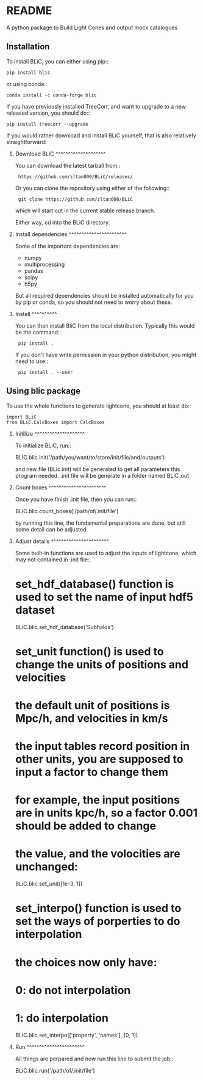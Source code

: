 # README #

A python package to Build Light Cones and output mock catalogues


Installation
------------

To install BLiC, you can either using pip::

    pip install blic

or using conda::

    conda install -c conda-forge blic

If you have previously installed TreeCorr, and want to upgrade to a new
released version, you should do::

    pip install treecorr --upgrade
    

If you would rather download and install BLiC yourself,
that is also relatively straightforward:

1. Download BLiC
^^^^^^^^^^^^^^^^^^^^

   You can download the latest tarball from::

        https://github.com/zltan000/BLiC/releases/

   Or you can clone the repository using either of the following::

        git clone https://github.com/zltan000/BLiC

   which will start out in the current stable release branch.

   Either way, cd into the BLiC directory.

2. Install dependencies
^^^^^^^^^^^^^^^^^^^^^^^

   Some of the important dependencies are:

    - numpy
    - multiprocessing
    - pandas
    - scipy
    - h5py

   But all required dependencies should be installed automatically for you by
   pip or conda, so you should not need to worry about these.

3. Install
^^^^^^^^^^

   You can then install BliC from the local distribution.  Typically this would be the
   command::

        pip install .

   If you don't have write permission in your python distribution, you might need
   to use::

        pip install . --user


Using blic package
-----------------------

To use the whole functions to generate lightcone, you should at least do::

    import BLiC
    from BLiC.CalcBoxes import CalcBoxes

1. Initilize
^^^^^^^^^^^^^^^^^^^^

   To initialize BLiC, run::
    
    BLiC.blic.init('/path/you/want/to/store/init/file/and/outputs')
    
   and new file (BLic.init) will be generated to get all parameters this program needed.
   .init file will be generate in a folder named BLiC_out

2. Count boxes
^^^^^^^^^^^^^^^^^^^^^^^

   Once you have finish .init file, then you can run::
   
    BLiC.blic.count_boxes('/path/of/.init/file')
    
   by running this line, the fundamental preparations are done, but still some detail can be adjusted.
   
3. Adjust details
^^^^^^^^^^^^^^^^^^^^^^^

   Some built-in functions are used to adjust the inputs of lightcone, which may not contained in .init file::
   
    # set_hdf_database() function is used to set the name of input hdf5 dataset
    BLiC.blic.set_hdf_database('Subhalos')
    # set_unit function() is used to change the units of positions and velocities
    # the default unit of positions is Mpc/h, and velocities in km/s
    # the input tables record position in other units, you are supposed to input a factor to change them
    # for example, the input positions are in units kpc/h, so a factor 0.001 should be added to change
    # the value, and the volocities are unchanged:
    BLiC.blic.set_unit([1e-3, 1])
    # set_interpo() function is used to set the ways of porperties to do interpolation
    # the choices now only have:
    # 0: do not interpolation
    # 1: do interpolation
    BLiC.blic.set_interpo(['property', 'names'], [0, 1])


   
4. Run
^^^^^^^^^^^^^^^^^^^^^^^

   All things are perpared and now run this line to submit the job::
   
    BLiC.blic.run('/path/of/.init/file')
